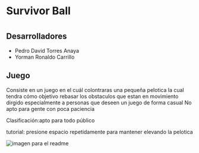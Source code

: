 # Survivor Ball
# 
## Desarrolladores
- Pedro David Torres Anaya
- Yorman Ronaldo Carrillo
## Juego
Consiste en un juego en el cuál colontraras una pequeña pelotica la cual tendra cómo objetivo rebasar los obstaculos que estan en movimiento
dirgido especialmente a personas que deseen un juego de forma casual
No apto para gente con poca paciencia

Clasificación:apto para todo público


tutorial: presione espacio repetidamente para mantener elevando la pelotica 



![imagen para el readme](https://user-images.githubusercontent.com/75033852/108211518-c25de380-70fa-11eb-9b77-152ba298128c.png)
